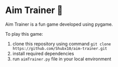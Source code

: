 # Aim Trainer 🎯
Aim Trainer is a fun game developed using pygame.
<br>


To play this game:<br>

1. clone this repository using command ```git clone https://github.com/Shubx10/aim-trainer.git```
2. install required dependencies
3. run ```aimTrainer.py``` file in your local environment


